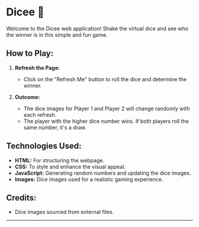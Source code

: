 # Dicee 🎲

Welcome to the Dicee web application! Shake the virtual dice and see who the winner is in this simple and fun game.

## How to Play:

1. **Refresh the Page:**
   - Click on the "Refresh Me" button to roll the dice and determine the winner.

2. **Outcome:**
   - The dice images for Player 1 and Player 2 will change randomly with each refresh.
   - The player with the higher dice number wins. If both players roll the same number, it's a draw.

## Technologies Used:

- **HTML:** For structuring the webpage.
- **CSS:** To style and enhance the visual appeal.
- **JavaScript:** Generating random numbers and updating the dice images.
- **Images:** Dice images used for a realistic gaming experience.

## Credits:

- Dice images sourced from external files.

---
